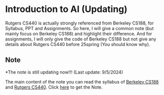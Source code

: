 # Introduction to AI (Updating)

Rutgers CS440 is actually strongly referenced from Berkeley CS188, for Syllabus, PPT and Assignments. So here, I will give a common note (but mainly focus on Berkeley CS188) and highlight their difference. And for assignments, I will only give the code of Berkeley CS188 but not give any details about Rutgers CS440 before 25spring (You should know why).

## Note
*The note is still updating now!!! (Last update: 9/5/2024) 

The main content of the note you can read the syllabus of [Berkeley CS188](https://inst.eecs.berkeley.edu/~cs188/sp24/) and [Rutgers CS440](https://xintongemilywang.github.io/CS440.html).
Click [here](./Note.md) to get the Note.


